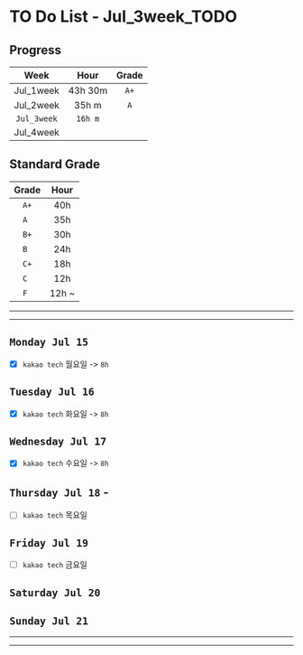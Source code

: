 # TO Do List - Jul_3week_TODO

## Progress
| Week | Hour | Grade |
|:---:|:---:|:---:|
|Jul_1week|43h 30m|`A+`|
|Jul_2week|35h m|`A`|
|`Jul_3week`|`16h m`||
|Jul_4week|||

## Standard Grade
| Grade | Hour |
|:---:|:---:|
|`A+`|40h|
|`A `|35h|
|`B+`|30h|
|`B `|24h|
|`C+`|18h|
|`C `|12h|
|`F `|12h ~|


---
---

## `Monday Jul 15`
- [x] `kakao tech` 월요일 -> `8h`


## `Tuesday Jul 16` 
- [x] `kakao tech` 화요일 -> `8h`


## `Wednesday Jul 17` 
- [x] `kakao tech` 수요일 -> `8h`


## `Thursday Jul 18` -
- [ ] `kakao tech` 목요일


## `Friday Jul 19` 
- [ ] `kakao tech` 금요일 


## `Saturday Jul 20` 


## `Sunday Jul 21` 



---
---
<!-- ## `Algorithm` - `Do it! 알고리즘 코딩테스트 '자바 편'` -->


<!-- ## `Spring` -> `h m` -->

<!-- ## `etc.` -> `h m` -->


<br><br>

<!-- > `개인공부` : `6h 30m` -> `25h 36m` -> `22h 19m` -> -->

<br><br>

<!-- 
## `Java`
## `OPIc`
## `토익` 
-->





